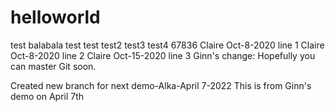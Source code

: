 # helloworld
test
balabala test
test
test2
test3
test4
67836
Claire Oct-8-2020 line 1
Claire Oct-8-2020 line 2
Claire Oct-15-2020 line 3
Ginn's change: Hopefully you can master Git soon.

Created new branch for next demo-Alka-April 7-2022
This is from Ginn's demo on April 7th